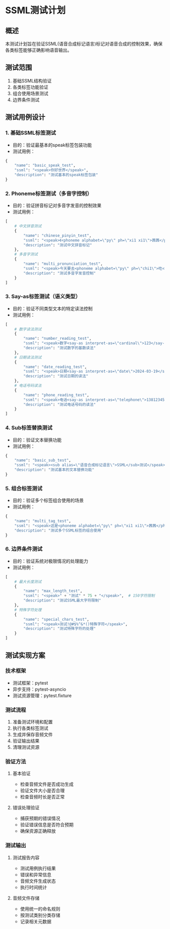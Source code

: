 # SSML测试计划

## 概述
本测试计划旨在验证SSML(语音合成标记语言)标记对语音合成的控制效果，确保各类标签能够正确影响语音输出。

## 测试范围
1. 基础SSML结构验证
2. 各类标签功能验证
3. 组合使用场景测试
4. 边界条件测试

## 测试用例设计

### 1. 基础SSML标签测试
- 目的：验证最基本的speak标签包装功能
- 测试用例：
```python
{
    "name": "basic_speak_test",
    "ssml": "<speak>你好世界</speak>",
    "description": "测试基本的speak标签包装"
}
```

### 2. Phoneme标签测试（多音字控制）
- 目的：验证拼音标记对多音字发音的控制效果
- 测试用例：
```python
[
    # 中文拼音测试
    {
        "name": "chinese_pinyin_test",
        "ssml": "<speak>《<phoneme alphabet=\"py\" ph=\"xi1 xi1\">茜茜</phoneme>公主》</speak>",
        "description": "测试中文拼音标记"
    },
    # 多音字测试
    {
        "name": "multi_pronunciation_test",
        "ssml": "<speak>今天要去<phoneme alphabet=\"py\" ph=\"chi1\">吃</phoneme>饭</speak>",
        "description": "测试多音字发音控制"
    }
]
```

### 3. Say-as标签测试（语义类型）
- 目的：验证不同类型文本的特定读法控制
- 测试用例：
```python
[
    # 数字读法测试
    {
        "name": "number_reading_test",
        "ssml": "<speak>数字<say-as interpret-as=\"cardinal\">123</say-as></speak>",
        "description": "测试数字的基数读法"
    },
    # 日期读法测试
    {
        "name": "date_reading_test",
        "ssml": "<speak>日期<say-as interpret-as=\"date\">2024-03-19</say-as></speak>",
        "description": "测试日期的读法"
    },
    # 电话号码读法
    {
        "name": "phone_reading_test",
        "ssml": "<speak>电话<say-as interpret-as=\"telephone\">13812345678</say-as></speak>",
        "description": "测试电话号码的读法"
    }
]
```

### 4. Sub标签替换测试
- 目的：验证文本替换功能
- 测试用例：
```python
{
    "name": "basic_sub_test",
    "ssml": "<speak><sub alias=\"语音合成标记语言\">SSML</sub>测试</speak>",
    "description": "测试基本的文本替换功能"
}
```

### 5. 组合标签测试
- 目的：验证多个标签组合使用的场景
- 测试用例：
```python
{
    "name": "multi_tag_test",
    "ssml": "<speak>这是<phoneme alphabet=\"py\" ph=\"xi1 xi1\">茜茜</phoneme>公主的<say-as interpret-as=\"date\">2024-03-19</say-as>故事</speak>",
    "description": "测试多个SSML标签的组合使用"
}
```

### 6. 边界条件测试
- 目的：验证系统对极限情况的处理能力
- 测试用例：
```python
[
    # 最大长度测试
    {
        "name": "max_length_test",
        "ssml": "<speak>" + "测试" * 75 + "</speak>",  # 150字符限制
        "description": "测试SSML最大字符限制"
    },
    # 特殊字符处理
    {
        "name": "special_chars_test",
        "ssml": "<speak>测试!@#$%^&*()特殊字符</speak>",
        "description": "测试特殊字符的处理"
    }
]
```

## 测试实现方案

### 技术框架
- 测试框架：pytest
- 异步支持：pytest-asyncio
- 测试资源管理：pytest.fixture

### 测试流程
1. 准备测试环境和配置
2. 执行各类标签测试
3. 生成并保存音频文件
4. 验证输出结果
5. 清理测试资源

### 验证方法
1. 基本验证
   - 检查音频文件是否成功生成
   - 验证文件大小是否合理
   - 检查音频时长是否正常

2. 错误处理验证
   - 捕获预期的错误情况
   - 验证错误信息是否符合预期
   - 确保资源正确释放

### 测试输出
1. 测试报告内容
   - 测试用例执行结果
   - 错误和异常信息
   - 音频文件生成状态
   - 执行时间统计

2. 音频文件存储
   - 使用统一的命名规则
   - 按测试类别分类存储
   - 记录相关元数据
